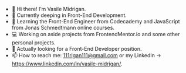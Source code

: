 - 👋 Hi there! I’m Vasile Midrigan.
- 👀 Currently deeping in Front-End Development.
- 🌱 Learning the Front-End Engineer from Codecademy and JavaScript from Jonas Schmedtmann online courses.
- 💻 Working on aside projects from FrontendMentor.io and some other personal projects.
- 💞️ Actually looking for a Front-End Developer position.
- 📫 How to reach me: 111rigan111@gmail.com or my LinkedIn -> https://www.linkedin.com/in/vasile-midrigan/.

<!---
vasilemidrigan/vasilemidrigan is a ✨ special ✨ repository because its `README.md` (this file) appears on your GitHub profile.
You can click the Preview link to take a look at your changes.
--->
